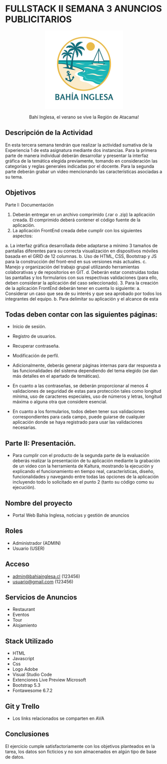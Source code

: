 # FULLSTACK II SEMANA 3 ANUNCIOS PUBLICITARIOS 

<p align="center">
  <img src="img/logo_bahia.png" alt="Logo" width="250">
</p>

<div style="text-align:center;">
  Bahí Inglesa, el verano se vive la Región de Atacama!
</div>

## Descripción de la Actividad
En esta tercera semana tendrán que realizar la actividad sumativa de la Experiencia 1 de esta asignatura mediante dos instancias. Para la primera parte de manera individual deberán desarrollar y presentar la interfaz gráfica de la temática elegida previamente, tomando en consideración las categorías y reglas generales indicadas por el docente. Para la segunda parte deberán grabar un video mencionando las características asociadas a su tema.

## Objetivos

Parte I: Documentación 

1.	Deberán entregar en un archivo comprimido (.rar o .zip) la aplicación creada. El comprimido deberá contener el código fuente de la aplicación.
2.	La aplicación FrontEnd creada debe cumplir con los siguientes aspectos: 

a.	La interfaz gráfica desarrollada debe adaptarse a mínimo 3 tamaños de pantallas diferentes para su correcta visualización en dispositivos móviles basada en el GRID de 12 columnas.
b.	Uso de HTML, CSS, Bootstrap y JS para la construcción del front-end en sus versiones más actuales.
c.	Manejo y organización del trabajo grupal utilizando herramientas colaborativas y de repositorios en GIT.
d.	Deberán estar construidas todas las pantallas y los formularios con sus respectivas validaciones (para ello, deben considerar la aplicación del caso seleccionado). 
3.	Para la creación de la aplicación FrontEnd deberán tener en cuenta lo siguiente: 
a.	Considerar un caso que sea de su interés y que sea aprobado por todos los integrantes del equipo. 
b.	Para delimitar su aplicación y el alcance de esta

##	Todas deben contar con las siguientes páginas:  

-	Inicio de sesión. 
-	Registro de usuarios. 
-	Recuperar contraseña.  
-	Modificación de perfil.  

-	Adicionalmente, deberás generar páginas internas para dar respuesta a las funcionalidades del sistema dependiendo del tema elegido (se dan más detalles en el apartado de temáticas). 

-	En cuanto a las contraseñas, se deberán proporcionar al menos 4 validaciones de seguridad de estas para protección tales como longitud mínima, uso de caracteres especiales, uso de números y letras, longitud máxima o alguna otra que considere esencial. 

-	En cuanto a los formularios, todos deben tener sus validaciones correspondientes para cada campo, puede guiarse de cualquier aplicación donde se haya registrado para usar las 
validaciones necesarias. 

## Parte II: Presentación.

- Para cumplir con el producto de la segunda parte de la evaluación deberás realizar la presentación de tu aplicación mediante la grabación de un video con la herramienta de Kaltura, mostrando la ejecución y explicando el funcionamiento en tiempo real, características, diseño, funcionalidades y navegando entre todas las opciones de la aplicación incluyendo todo lo solicitado en el punto 2 (tanto su código como su ejecución).

## Nombre del proyecto
- Portal Web Bahía Inglesa, noticias y gestión de anuncios

## Roles
- Administrador (ADMIN)
- Usuario (USER)

## Acceso
- admin@bahiainglesa.cl (123456)
- usuario@gmail.com (123456)

## Servicios de Anuncios

- Restaurant
- Eventos
- Tour
- Alojamiento

## Stack Utilizado
- HTML
- Javascript
- Css
- Logo Adobe
- Visual Studio Code
- Extenciones Live Preview Microsoft
- Bootstrap 5.3
- Fontawesome 6.7.2

## Git y Trello
- Los links relacionados se comparten en AVA

## Conclusiones
El ejercicio cumple satisfactoriamente con los objetivos planteados en la tarea, los datos son ficticios y no son almacenados en algún tipo de base de datos.
